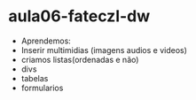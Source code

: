 # aula06-fateczl-dw

- Aprendemos:
- Inserir multimidias (imagens audios e videos)
- criamos listas(ordenadas e não)
- divs
- tabelas
- formularios
